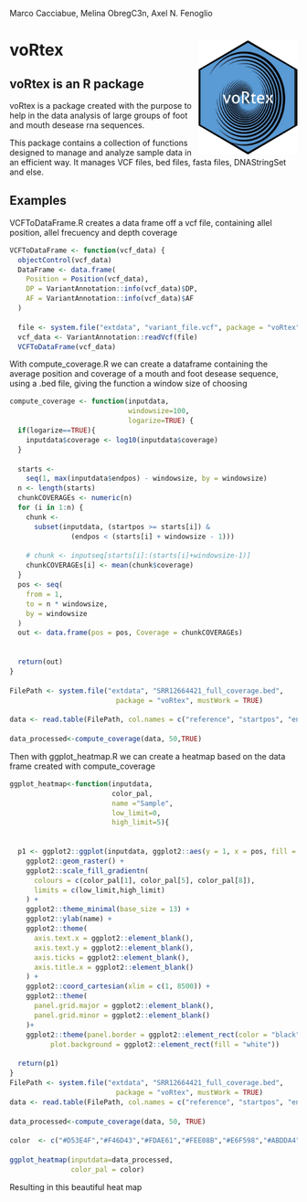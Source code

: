 Marco Cacciabue, Melina ObregC3n, Axel N. Fenoglio

<!-- README.md is generated from README.Rmd. Please edit that file -->

# **voRtex** <img src='man/figures/hex.PNG' style="float:right; height:200px;" />

## **voRtex** is an R package

voRtex is a package created with the purpose to help in the data
analysis of large groups of foot and mouth desease rna sequences.

This package contains a collection of functions designed to manage and
analyze sample data in an efficient way.
It manages VCF files, bed files, fasta files, DNAStringSet and else.

## Examples

VCFToDataFrame.R creates a data frame off a vcf file, containing allel
position, allel frecuency and depth coverage

``` r
VCFToDataFrame <- function(vcf_data) {
  objectControl(vcf_data)
  DataFrame <- data.frame(
    Position = Position(vcf_data),
    DP = VariantAnnotation::info(vcf_data)$DP,
    AF = VariantAnnotation::info(vcf_data)$AF
  )
  
  file <- system.file("extdata", "variant_file.vcf", package = "voRtex", mustWork = TRUE)
  vcf_data <- VariantAnnotation::readVcf(file)
  VCFToDataFrame(vcf_data)
```

With compute_coverage.R we can create a dataframe containing the average position and coverage of a mouth and foot desease sequence, using a .bed file, giving the function a window size of choosing

``` r
compute_coverage <- function(inputdata,
                             windowsize=100,
                             logarize=TRUE) {
  if(logarize==TRUE){
    inputdata$coverage <- log10(inputdata$coverage)
  }

  starts <-
    seq(1, max(inputdata$endpos) - windowsize, by = windowsize)
  n <- length(starts)
  chunkCOVERAGEs <- numeric(n)
  for (i in 1:n) {
    chunk <-
      subset(inputdata, (startpos >= starts[i]) &
               (endpos < (starts[i] + windowsize - 1)))

    # chunk <- inputseq[starts[i]:(starts[i]+windowsize-1)]
    chunkCOVERAGEs[i] <- mean(chunk$coverage)
  }
  pos <- seq(
    from = 1,
    to = n * windowsize,
    by = windowsize
  )
  out <- data.frame(pos = pos, Coverage = chunkCOVERAGEs)


  return(out)
}

FilePath <- system.file("extdata", "SRR12664421_full_coverage.bed",
                          package = "voRtex", mustWork = TRUE)

data <- read.table(FilePath, col.names = c("reference", "startpos", "endpos", "coverage"))

data_processed<-compute_coverage(data, 50,TRUE)


```

Then with ggplot_heatmap.R we can create a heatmap based on the data frame created with compute_coverage

``` r
ggplot_heatmap<-function(inputdata,
                         color_pal,
                         name ="Sample",
                         low_limit=0,
                         high_limit=5){


  p1 <- ggplot2::ggplot(inputdata, ggplot2::aes(y = 1, x = pos, fill = Coverage)) +
    ggplot2::geom_raster() +
    ggplot2::scale_fill_gradientn(
      colours = c(color_pal[1], color_pal[5], color_pal[8]),
      limits = c(low_limit,high_limit)
    ) +
    ggplot2::theme_minimal(base_size = 13) +
    ggplot2::ylab(name) +
    ggplot2::theme(
      axis.text.x = ggplot2::element_blank(),
      axis.text.y = ggplot2::element_blank(),
      axis.ticks = ggplot2::element_blank(),
      axis.title.x = ggplot2::element_blank()
    ) +
    ggplot2::coord_cartesian(xlim = c(1, 8500)) +
    ggplot2::theme(
      panel.grid.major = ggplot2::element_blank(),
      panel.grid.minor = ggplot2::element_blank()
    )+
    ggplot2::theme(panel.border = ggplot2::element_rect(color = "black", fill = NA, size = 1.5),
          plot.background = ggplot2::element_rect(fill = "white"))

  return(p1)
}
FilePath <- system.file("extdata", "SRR12664421_full_coverage.bed",
                          package = "voRtex", mustWork = TRUE)
data <- read.table(FilePath, col.names = c("reference", "startpos", "endpos", "coverage"))

data_processed<-compute_coverage(data, 50, TRUE)

color  <- c("#D53E4F","#F46D43","#FDAE61","#FEE08B","#E6F598","#ABDDA4","#66C2A5","#3288BD")

ggplot_heatmap(inputdata=data_processed,
               color_pal = color)

```
Resulting in this beautiful heat map



